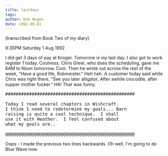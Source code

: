 ```yaml
---
title: lastdays
tags: 
author: Rob Nugen
date: 1992-08-01
---
```


<p class=note>(transcribed from Book Two of my diary)

<p class=date>9:35PM Saturday 1 Aug 1992

<p>I did get 3 days of pay at Kroger.  Tomorrow is my last day.  I
also got to work register 1 today.  Coolness.  Chris Greer, who does
the scheduling, gave me 6AM to Noon tomorrow.  Cool.  Then he wrote
out across the rest of the week, "Have a good life, Robmeister."  Heh
heh.  A customer today said while Chris was right there, "See you
later alligator, After awhile crocodile, after supper mother fucker."
HA!  That was funny.

<pre>
#################################################

Today I read several chapters in Wishcraft.
I think I need to redetermine my goals... Barn
raising is quite a cool technique.  I shall
use it with Heather.  I feel confused about
what my goals are..

@@@@@@@@@@@@@@@@@@@@@@@@@@@@@@@@@@@@@@@@@@@@@@@@@
</pre>

<p>Oops - I made the previous two lines backwards.  Oh well.  I'm
going to do Blue Wave now.
